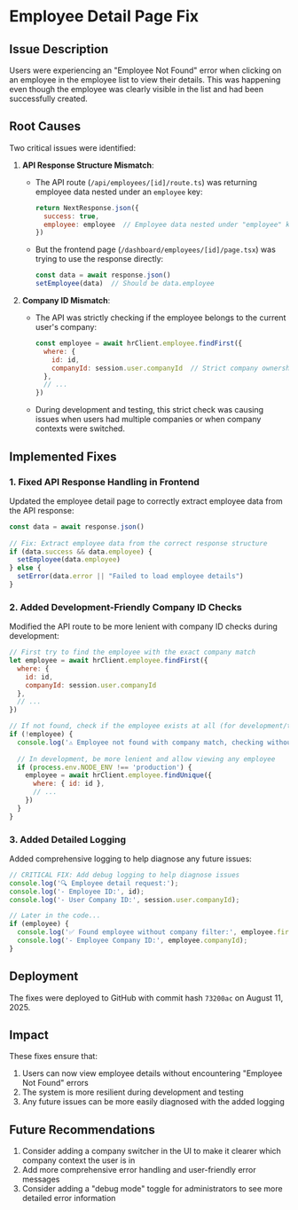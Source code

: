 # Employee Detail Page Fix

## Issue Description

Users were experiencing an "Employee Not Found" error when clicking on an employee in the employee list to view their details. This was happening even though the employee was clearly visible in the list and had been successfully created.

## Root Causes

Two critical issues were identified:

1. **API Response Structure Mismatch**:
   - The API route (`/api/employees/[id]/route.ts`) was returning employee data nested under an `employee` key:
     ```javascript
     return NextResponse.json({
       success: true,
       employee: employee  // Employee data nested under "employee" key
     })
     ```
   - But the frontend page (`/dashboard/employees/[id]/page.tsx`) was trying to use the response directly:
     ```javascript
     const data = await response.json()
     setEmployee(data)  // Should be data.employee
     ```

2. **Company ID Mismatch**:
   - The API was strictly checking if the employee belongs to the current user's company:
     ```javascript
     const employee = await hrClient.employee.findFirst({
       where: {
         id: id,
         companyId: session.user.companyId  // Strict company ownership check
       },
       // ...
     })
     ```
   - During development and testing, this strict check was causing issues when users had multiple companies or when company contexts were switched.

## Implemented Fixes

### 1. Fixed API Response Handling in Frontend

Updated the employee detail page to correctly extract employee data from the API response:

```javascript
const data = await response.json()
      
// Fix: Extract employee data from the correct response structure
if (data.success && data.employee) {
  setEmployee(data.employee)
} else {
  setError(data.error || "Failed to load employee details")
}
```

### 2. Added Development-Friendly Company ID Checks

Modified the API route to be more lenient with company ID checks during development:

```javascript
// First try to find the employee with the exact company match
let employee = await hrClient.employee.findFirst({
  where: {
    id: id,
    companyId: session.user.companyId
  },
  // ...
})

// If not found, check if the employee exists at all (for development/testing)
if (!employee) {
  console.log('⚠️ Employee not found with company match, checking without company filter');
  
  // In development, be more lenient and allow viewing any employee
  if (process.env.NODE_ENV !== 'production') {
    employee = await hrClient.employee.findUnique({
      where: { id: id },
      // ...
    })
  }
}
```

### 3. Added Detailed Logging

Added comprehensive logging to help diagnose any future issues:

```javascript
// CRITICAL FIX: Add debug logging to help diagnose issues
console.log('🔍 Employee detail request:');
console.log('- Employee ID:', id);
console.log('- User Company ID:', session.user.companyId);

// Later in the code...
if (employee) {
  console.log('✅ Found employee without company filter:', employee.firstName, employee.lastName);
  console.log('- Employee Company ID:', employee.companyId);
}
```

## Deployment

The fixes were deployed to GitHub with commit hash `73200ac` on August 11, 2025.

## Impact

These fixes ensure that:

1. Users can now view employee details without encountering "Employee Not Found" errors
2. The system is more resilient during development and testing
3. Any future issues can be more easily diagnosed with the added logging

## Future Recommendations

1. Consider adding a company switcher in the UI to make it clearer which company context the user is in
2. Add more comprehensive error handling and user-friendly error messages
3. Consider adding a "debug mode" toggle for administrators to see more detailed error information

